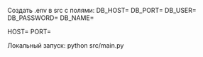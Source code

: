 Создать .env в src с полями:
DB_HOST=
DB_PORT=
DB_USER=
DB_PASSWORD=
DB_NAME=

HOST=
PORT=

Локальный запуск:
python src/main.py